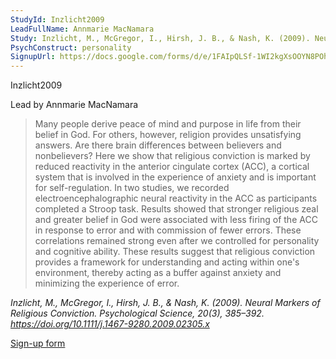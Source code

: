 ```yaml
---
StudyId: Inzlicht2009
LeadFullName: Annmarie MacNamara
Study: Inzlicht, M., McGregor, I., Hirsh, J. B., & Nash, K. (2009). Neural Markers of Religious Conviction. Psychological Science, 20(3), 385–392. https://doi.org/10.1111/j.1467-9280.2009.02305.x
PsychConstruct: personality
SignupUrl: https://docs.google.com/forms/d/e/1FAIpQLSf-1WI2kgXsOOYN8POhNKVcpeSGmTqJQqXF--e8QCLxTRGUiA/viewform?usp=sf_link
---
```


 Inzlicht2009

Lead by Annmarie MacNamara

> Many people derive peace of mind and purpose in life from their belief in God. For others, however, religion provides unsatisfying answers. Are there brain differences between believers and nonbelievers? Here we show that religious conviction is marked by reduced reactivity in the anterior cingulate cortex (ACC), a cortical system that is involved in the experience of anxiety and is important for self-regulation. In two studies, we recorded electroencephalographic neural reactivity in the ACC as participants completed a Stroop task. Results showed that stronger religious zeal and greater belief in God were associated with less firing of the ACC in response to error and with commission of fewer errors. These correlations remained strong even after we controlled for personality and cognitive ability. These results suggest that religious conviction provides a framework for understanding and acting within one's environment, thereby acting as a buffer against anxiety and minimizing the experience of error.  

<i>Inzlicht, M., McGregor, I., Hirsh, J. B., & Nash, K. (2009). Neural Markers of Religious Conviction. Psychological Science, 20(3), 385–392. https://doi.org/10.1111/j.1467-9280.2009.02305.x</i>

[Sign-up form](https://docs.google.com/forms/d/e/1FAIpQLSf-1WI2kgXsOOYN8POhNKVcpeSGmTqJQqXF--e8QCLxTRGUiA/viewform?usp=sf_link)